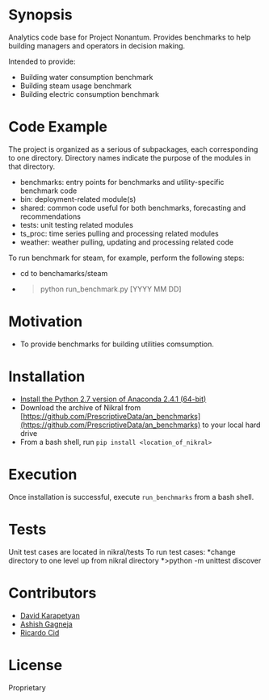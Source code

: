 # Synopsis

Analytics code base for Project Nonantum. Provides benchmarks to help building
managers and operators in decision making.

Intended to provide:

* Building water consumption benchmark
* Building steam usage benchmark
* Building electric consumption benchmark


# Code Example

The project is organized as a serious of subpackages, each
corresponding to one directory. Directory names indicate the purpose of the
modules in that directory.
* benchmarks: entry points for benchmarks and utility-specific benchmark code
* bin: deployment-related module(s)
* shared: common code useful for both benchmarks, forecasting and
recommendations
* tests: unit testing related modules
* ts_proc: time series pulling and processing related modules
* weather: weather pulling, updating and processing related code

To run benchmark for steam, for example, perform the following steps:

* cd to benchamarks/steam
* > python run_benchmark.py [YYYY MM DD]



# Motivation

* To provide benchmarks for building utilities comsumption.

# Installation

* [Install the Python 2.7 version of 
Anaconda 2.4.1 (64-bit)](https://www.continuum.io/downloads)
* Download the archive of Nikral from 
[https://github.com/PrescriptiveData/an_benchmarks](https://github.com/PrescriptiveData/an_benchmarks)
to your local hard drive
* From a bash shell, run `pip install <location_of_nikral>`


# Execution

Once installation is successful, execute `run_benchmarks` from a bash shell.

# Tests

Unit test cases are located in nikral/tests
To run test cases:
*change directory to one level up from nikral directory
*>python -m unittest discover

# Contributors

* [David Karapetyan](mailto:dkarapetyan@prescriptivedata.io)
* [Ashish Gagneja](mailto:agagneja@prescriptivedata.io)
* [Ricardo Cid](mailto:agagneja@prescriptivedata.io)

# License

Proprietary
